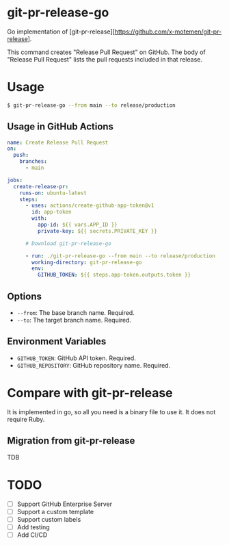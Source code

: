 # git-pr-release-go

Go implementation of [git-pr-release][https://github.com/x-motemen/git-pr-release].

This command creates "Release Pull Request" on GitHub. The body of "Release Pull Request" lists the pull requests included in that release.

# Usage

```bash
$ git-pr-release-go --from main --to release/production
```

## Usage in GitHub Actions

```yaml
name: Create Release Pull Request
on:
  push:
    branches:
      - main

jobs:
  create-release-pr:
    runs-on: ubuntu-latest
    steps:
      - uses: actions/create-github-app-token@v1
        id: app-token
        with:
          app-id: ${{ vars.APP_ID }}
          private-key: ${{ secrets.PRIVATE_KEY }}

      # Download git-pr-release-go

      - run: ./git-pr-release-go --from main --to release/production
        working-directory: git-pr-release-go
        env:
          GITHUB_TOKEN: ${{ steps.app-token.outputs.token }}

```

## Options

- `--from`: The base branch name. Required.
- `--to`: The target branch name. Required.

## Environment Variables

- `GITHUB_TOKEN`: GitHub API token. Required.
- `GITHUB_REPOSITORY`: GitHub repository name. Required.

# Compare with git-pr-release

It is implemented in go, so all you need is a binary file to use it. It does not require Ruby.


## Migration from git-pr-release

TDB

# TODO
- [ ] Support GitHub Enterprise Server
- [ ] Support a custom template
- [ ] Support custom labels
- [ ] Add testing
- [ ] Add CI/CD
